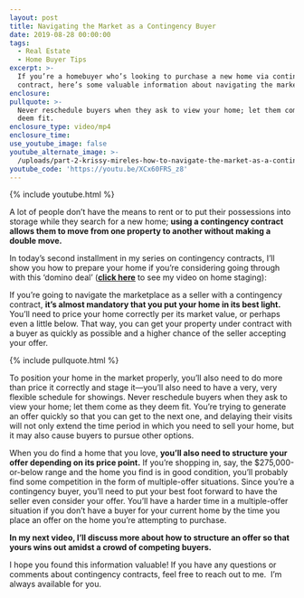 ```yaml
---
layout: post
title: Navigating the Market as a Contingency Buyer
date: 2019-08-28 00:00:00
tags:
  - Real Estate
  - Home Buyer Tips
excerpt: >-
  If you’re a homebuyer who’s looking to purchase a new home via contingency
  contract, here’s some valuable information about navigating the marketplace.
enclosure:
pullquote: >-
  Never reschedule buyers when they ask to view your home; let them come as they
  deem fit.
enclosure_type: video/mp4
enclosure_time:
use_youtube_image: false
youtube_alternate_image: >-
  /uploads/part-2-krissy-mireles-how-to-navigate-the-market-as-a-contingency-buyer-youtube-part-2.jpg
youtube_code: 'https://youtu.be/XCx60FRS_z8'
---
```


{% include youtube.html %}

A lot of people don’t have the means to rent or to put their possessions into storage while they search for a new home; **using a contingency contract allows them to move from one property to another without making a double move.**

In today’s second installment in my series on contingency contracts, I’ll show you how to prepare your home if you’re considering going through with this ‘domino deal’ (<u><a target="_blank" href="https://krissymrealestateblog.com/the-importance-of-staging-your-home.html"><strong>click here</strong></a></u> to see my video on home staging):

If you’re going to navigate the marketplace as a seller with a contingency contract, **it’s almost mandatory that you put your home in its best light.** You’ll need to price your home correctly per its market value, or perhaps even a little below. That way, you can get your property under contract with a buyer as quickly as possible and a higher chance of the seller accepting your offer.

{% include pullquote.html %}

To position your home in the market properly, you’ll also need to do more than price it correctly and stage it—you’ll also need to have a very, very flexible schedule for showings. Never reschedule buyers when they ask to view your home; let them come as they deem fit. You’re trying to generate an offer quickly so that you can get to the next one, and delaying their visits will not only extend the time period in which you need to sell your home, but it may also cause buyers to pursue other options.

When you do find a home that you love, **you’ll also need to structure your offer depending on its price point.** If you’re shopping in, say, the $275,000-or-below range and the home you find is in good condition, you’ll probably find some competition in the form of multiple-offer situations. Since you’re a contingency buyer, you’ll need to put your best foot forward to have the seller even consider your offer. You’ll have a harder time in a multiple-offer situation if you don’t have a buyer for your current home by the time you place an offer on the home you’re attempting to purchase.

**In my next video, I’ll discuss more about how to structure an offer so that yours wins out amidst a crowd of competing buyers.**

I hope you found this information valuable\! If you have any questions or comments about contingency contracts, feel free to reach out to me. &nbsp;I’m always available for you.
